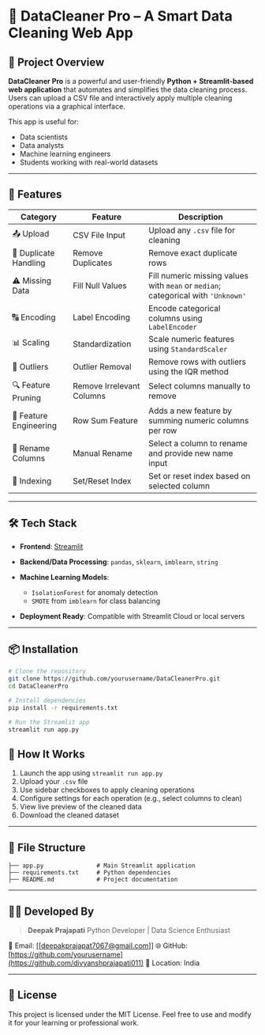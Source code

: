 # 🧼 DataCleaner Pro – A Smart Data Cleaning Web App

## 🔷 Project Overview

**DataCleaner Pro** is a powerful and user-friendly **Python + Streamlit-based web application** that automates and simplifies the data cleaning process. Users can upload a CSV file and interactively apply multiple cleaning operations via a graphical interface.

This app is useful for:

* Data scientists
* Data analysts
* Machine learning engineers
* Students working with real-world datasets

---

## 🎯 Features

| Category               | Feature                   | Description                                                                       |
| ---------------------- | ------------------------- | --------------------------------------------------------------------------------- |
| 📤 Upload              | CSV File Input            | Upload any `.csv` file for cleaning                                               |
| 🔁 Duplicate Handling  | Remove Duplicates         | Remove exact duplicate rows                                                       |
| ⚠️ Missing Data        | Fill Null Values          | Fill numeric missing values with `mean` or `median`; categorical with `'Unknown'` |
| 🔠 Encoding            | Label Encoding            | Encode categorical columns using `LabelEncoder`                                   |
| 📊 Scaling             | Standardization           | Scale numeric features using `StandardScaler`                                     |
| 🧪 Outliers            | Outlier Removal           | Remove rows with outliers using the IQR method                                    |
| 🔍 Feature Pruning     | Remove Irrelevant Columns | Select columns manually to remove                                                 |
| 🧬 Feature Engineering | Row Sum Feature           | Adds a new feature by summing numeric columns per row                             |
| 🧾 Rename Columns      | Manual Rename             | Select a column to rename and provide new name input                              |
| 🧭 Indexing            | Set/Reset Index           | Set or reset index based on selected column                                       |

---

## 🛠 Tech Stack

* **Frontend**: [Streamlit](https://streamlit.io/)
* **Backend/Data Processing**: `pandas`, `sklearn`, `imblearn`, `string`
* **Machine Learning Models**:

  * `IsolationForest` for anomaly detection
  * `SMOTE` from `imblearn` for class balancing
* **Deployment Ready**: Compatible with Streamlit Cloud or local servers

---

## 📦 Installation

```bash
# Clone the repository
git clone https://github.com/yourusername/DataCleanerPro.git
cd DataCleanerPro

# Install dependencies
pip install -r requirements.txt

# Run the Streamlit app
streamlit run app.py
```




## 📄 How It Works

1. Launch the app using `streamlit run app.py`
2. Upload your `.csv` file
3. Use sidebar checkboxes to apply cleaning operations
4. Configure settings for each operation (e.g., select columns to clean)
5. View live preview of the cleaned data
6. Download the cleaned dataset

---

## 📁 File Structure

```
├── app.py               # Main Streamlit application
├── requirements.txt     # Python dependencies
├── README.md            # Project documentation
```

---

## 🙋‍♂️ Developed By

> **Deepak Prajapati**
> Python Developer | Data Science Enthusiast

📧 Email: \[[deepakprajapat7067@gmail.com]]
🌐 GitHub: [https://github.com/yourusername](https://github.com/divyanshprajapati011)
📍 Location: India

---

## 📝 License

This project is licensed under the MIT License. Feel free to use and modify it for your learning or professional work.
